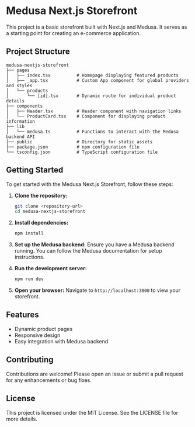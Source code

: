# Medusa Next.js Storefront

This project is a basic storefront built with Next.js and Medusa. It serves as a starting point for creating an e-commerce application.

## Project Structure

```
medusa-nextjs-storefront
├── pages
│   ├── index.tsx          # Homepage displaying featured products
│   ├── _app.tsx           # Custom App component for global providers and styles
│   └── products
│       └── [id].tsx       # Dynamic route for individual product details
├── components
│   ├── Header.tsx         # Header component with navigation links
│   └── ProductCard.tsx    # Component for displaying product information
├── lib
│   └── medusa.ts          # Functions to interact with the Medusa backend API
├── public                 # Directory for static assets
├── package.json           # npm configuration file
└── tsconfig.json          # TypeScript configuration file
```

## Getting Started

To get started with the Medusa Next.js Storefront, follow these steps:

1. **Clone the repository:**
   ```bash
   git clone <repository-url>
   cd medusa-nextjs-storefront
   ```

2. **Install dependencies:**
   ```bash
   npm install
   ```

3. **Set up the Medusa backend:**
   Ensure you have a Medusa backend running. You can follow the Medusa documentation for setup instructions.

4. **Run the development server:**
   ```bash
   npm run dev
   ```

5. **Open your browser:**
   Navigate to `http://localhost:3000` to view your storefront.

## Features

- Dynamic product pages
- Responsive design
- Easy integration with Medusa backend

## Contributing

Contributions are welcome! Please open an issue or submit a pull request for any enhancements or bug fixes.

## License

This project is licensed under the MIT License. See the LICENSE file for more details.